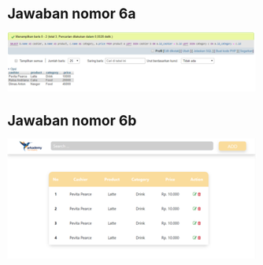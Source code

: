 Jawaban nomor 6a
================
![](6a/Capture.PNG)

Jawaban nomor 6b
================
![](6b/Capture.PNG)